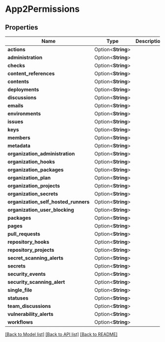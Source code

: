 # App2Permissions

## Properties

Name | Type | Description | Notes
------------ | ------------- | ------------- | -------------
**actions** | Option<**String**> |  | [optional]
**administration** | Option<**String**> |  | [optional]
**checks** | Option<**String**> |  | [optional]
**content_references** | Option<**String**> |  | [optional]
**contents** | Option<**String**> |  | [optional]
**deployments** | Option<**String**> |  | [optional]
**discussions** | Option<**String**> |  | [optional]
**emails** | Option<**String**> |  | [optional]
**environments** | Option<**String**> |  | [optional]
**issues** | Option<**String**> |  | [optional]
**keys** | Option<**String**> |  | [optional]
**members** | Option<**String**> |  | [optional]
**metadata** | Option<**String**> |  | [optional]
**organization_administration** | Option<**String**> |  | [optional]
**organization_hooks** | Option<**String**> |  | [optional]
**organization_packages** | Option<**String**> |  | [optional]
**organization_plan** | Option<**String**> |  | [optional]
**organization_projects** | Option<**String**> |  | [optional]
**organization_secrets** | Option<**String**> |  | [optional]
**organization_self_hosted_runners** | Option<**String**> |  | [optional]
**organization_user_blocking** | Option<**String**> |  | [optional]
**packages** | Option<**String**> |  | [optional]
**pages** | Option<**String**> |  | [optional]
**pull_requests** | Option<**String**> |  | [optional]
**repository_hooks** | Option<**String**> |  | [optional]
**repository_projects** | Option<**String**> |  | [optional]
**secret_scanning_alerts** | Option<**String**> |  | [optional]
**secrets** | Option<**String**> |  | [optional]
**security_events** | Option<**String**> |  | [optional]
**security_scanning_alert** | Option<**String**> |  | [optional]
**single_file** | Option<**String**> |  | [optional]
**statuses** | Option<**String**> |  | [optional]
**team_discussions** | Option<**String**> |  | [optional]
**vulnerability_alerts** | Option<**String**> |  | [optional]
**workflows** | Option<**String**> |  | [optional]

[[Back to Model list]](../README.md#documentation-for-models) [[Back to API list]](../README.md#documentation-for-api-endpoints) [[Back to README]](../README.md)


